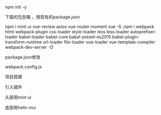 npm init -y

下面的包忽略 ，用现有的package.json

npm i mint-ui vue-review axios vue-router moment vue -S ;npm i webpack html-webpack-plugin css-loader style-loader less less-loader autoprefixer-loader babel-loader babel-core babel-preset-es2015 babel-plugin-transform-runtime url-loader file-loader vue-loader vue-template-compiler webpack-dev-server -D



package.json修改



webpack.config.js 



项目搭建



引入插件



头部用mint ui

底部用hello mui























































